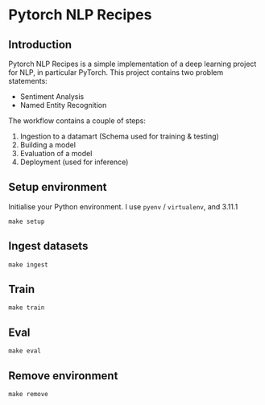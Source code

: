 # Pytorch NLP Recipes

## Introduction
Pytorch NLP Recipes is a simple implementation of a deep learning project for NLP, in particular PyTorch. This project contains two problem statements:

- Sentiment Analysis
- Named Entity Recognition

The workflow contains a couple of steps:
1. Ingestion to a datamart (Schema used for training & testing)
2. Building a model
3. Evaluation of a model
4. Deployment (used for inference)

## Setup environment
Initialise your Python environment. I use `pyenv` / `virtualenv`, and 3.11.1
```
make setup
```

## Ingest datasets
```
make ingest
```

## Train
```
make train
```

## Eval
```
make eval
```

## Remove environment
```
make remove
```

